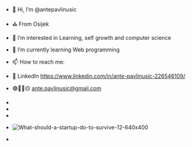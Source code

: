 - 👋 Hi, I’m @antepavlinusic
- ⛪ From Osijek
- 👀 I’m interested in Learning, self growth and computer science
- 🌱 I’m currently learning Web programming
- 📫 How to reach me: 
- 🤝 LinkedIn  https://www.linkedin.com/in/ante-pavlinusic-226546109/
- 🟢🔵🔴🟡   ante.pavlinusic@gmail.com
- 
- 
- 
- ![What-should-a-startup-do-to-survive-12-640x400]([https://www.google.com/url?sa=i&url=https%3A%2F%2Fwww.pinterest.com%2Fblueherohost%2Fweb-developer-meme%2F&psig=AOvVaw3CzHQHzuoC6b38YB-L1zAN&ust=1716932899764000&source=images&cd=vfe&opi=89978449&ved=0CBIQjRxqFwoTCPjB29DnroYDFQAAAAAdAAAAABAZ](https://i.pinimg.com/236x/aa/42/e2/aa42e21bf7047a27903f2a45e8f0e84d.jpg))

-
<!---
antepavlinusic/antepavlinusic is a ✨ special ✨ repository because its `README.md` (this file) appears on your GitHub profile.
You can click the Preview link to take a look at your changes.
--->
